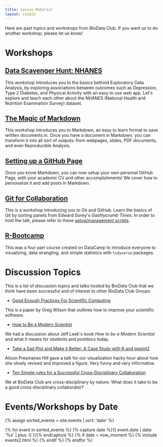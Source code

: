 ```yaml
---
title: Lesson Material
layout: single
---
```


Here are past topics and workshops from BioData Club. If you want us to do another workshop, please let us know!


# Workshops

## [Data Scavenger Hunt: NHANES](https://laderast.github.io/nhanes_explore)

This workshop introduces you to the basics bethind Exploratory Data Analysis, by exploring associations between outcomes such as Depression, Type 2 Diabetes, and Physical Activity with an easy to use web app. Let's explore and teach each other about the NHANES (National Health and Nutrition Examination Survey) dataset.

## [ The Magic of Markdown](https://github.com/laderast/magic-of-markdown)

This workshop introduces you to Markdown, an easy to learn format to save written documents in. Once you have a document in Markdown, you can transform it into all sort of outputs: from webpages, slides, PDF documents, and even Reproducible Analysis. 

## [ Setting up a GitHub Page](https://github.com/BioData-Club/githubPagesTutorial)

Once you know Markdown, you can now setup your own personal GitHub Page, with your academic CV and other accomplishments! We cover how to personalize it and add posts in Markdown. 

## [ Git for Collaboration](https://github.com/probinso/introduction-git)

This is a workshop introducing you to Git and GitHub. Learn the basics of Git by sorting panels from Edward Gorey's *Gashlycrumb Tinies*. In order to host the talk, please refer to these [setup/management scripts](https://github.com/probinso/ABC).

## [R-Bootcamp](https://r-bootcamp.netlify.com)

This was a four part course created on DataCamp to introduce everyone to visualizing, data wrangling, and simple statistics with `tidyverse` packages.

# Discussion Topics

This is a list of discussion topics and talks hosted by BioData Club that we think have been successful and of interest to other BioData Club Groups

+ [Good Enough Practices For Scientific Computing](http://journals.plos.org/ploscompbiol/article?id=10.1371/journal.pcbi.1005510) 
  
This is a paper by Greg Wilson that outlines how to improve your scientific software.

+ [How to Be a Modern Scientist](https://www.scribd.com/document/325829082/Modern-Scientist) 

We had a discussion about Jeff Leek's book *How to be a Modern Scientist* and what it means for students and postdocs today. 

+ [Take a Sad Plot and Make it Better: A Case Study with R and ggplot2](https://apreshill.github.io/ohsu-biodatavis/slides.html) 
  
Alison Presmanes Hill gave a talk for our visualization hacky hour about how she slowly revised and improved a figure. Very funny and very informative.

+ [Ten Simple rules for a Successful Cross-Disciplinary Collaboration](http://journals.plos.org/ploscompbiol/article?id=10.1371/journal.pcbi.1004214)

We at BioData Club are cross-disciplinary by nature. What does it take to be a good cross-disciplinary collaborator?

# Events/Workshops by Date

<div>
{% assign sorted_events = site.events | sort: 'date' %}

{% for event in sorted_events %} 
    {% capture date %}{{ event.date | date: '%s' | plus: 0 }}{% endcapture %} 
     {% if date < now_moment %}
      {% include events2.html %}
      {% endif %}
{% endfor %}
